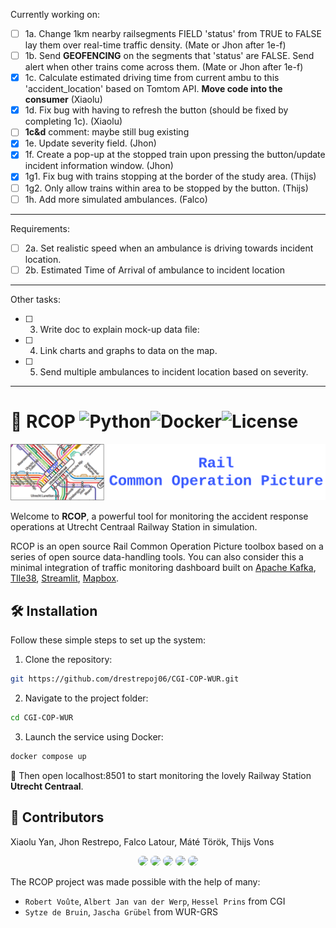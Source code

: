 Currently working on:
- [ ] 1a. Change 1km nearby railsegments FIELD 'status' from TRUE to FALSE lay them over real-time traffic density. (Mate or Jhon after 1e-f)
- [ ] 1b. Send **GEOFENCING** on the segments that 'status' are FALSE. Send alert when other trains come across them.  (Mate or Jhon after 1e-f)
- [x] 1c. Calculate estimated driving time from current ambu to this 'accident_location' based on Tomtom API. **Move code into the consumer** (Xiaolu)
- [x] 1d. Fix bug with having to refresh the button (should be fixed by completing 1c). (Xiaolu)
- [ ] **1c&d** comment: maybe still bug existing
- [x] 1e. Update severity field. (Jhon)
- [x] 1f. Create a pop-up at the stopped train upon pressing the button/update incident information window. (Jhon)
- [x] 1g1. Fix bug with trains stopping at the border of the study area. (Thijs)
- [ ] 1g2. Only allow trains within area to be stopped by the button. (Thijs)
- [ ] 1h. Add more simulated ambulances. (Falco)
---

Requirements:  
- [ ] 2a. Set realistic speed when an ambulance is driving towards incident location.
- [ ] 2b. Estimated Time of Arrival of ambulance to incident location

---
Other tasks:
- [ ] 3. Write doc to explain mock-up data file:  
- [ ] 4. Link charts and graphs to data on the map.
- [ ] 5. Send multiple ambulances to incident location based on severity.

---

# 🚆 RCOP ![Python](https://img.shields.io/badge/Python-3.12-green?logo=python)![Docker](https://img.shields.io/badge/Docker-Compose-blue?logo=docker)![License](https://img.shields.io/badge/License-GPL-green)

<div align="center">
  <img src="resources/rcop-logo.png" width="600"/>
</div>

Welcome to **RCOP**, a powerful tool for monitoring the accident response operations at Utrecht Centraal Railway Station in simulation.

RCOP is an open source Rail Common Operation Picture toolbox based on a series of open source data-handling tools. You can also consider this a minimal integration of traffic monitoring dashboard built on [Apache Kafka](https://kafka.apache.org/), [TIle38](https://tile38.com/), [Streamlit](https://streamlit.io/), [Mapbox](https://www.mapbox.com/). 

## 🛠 Installation


Follow these simple steps to set up the system:

1. Clone the repository:
  ```bash
  git https://github.com/drestrepoj06/CGI-COP-WUR.git
  ```
2. Navigate to the project folder:
  ```bash
  cd CGI-COP-WUR
  ```
3. Launch the service using Docker:
  ```bash
  docker compose up
  ```

🚀 Then open localhost:8501 to start monitoring the lovely Railway Station **Utrecht Centraal**.

## 🤝 Contributors

Xiaolu Yan, Jhon Restrepo, Falco Latour, Máté Török, Thijs Vons​

<div align="center">
  <img src="https://avatars.githubusercontent.com/drestrepoj06" width="50" style="border-radius:50%"/>
  <img src="https://avatars.githubusercontent.com/fyan1024" width="50" style="border-radius:50%"/>
  <img src="https://avatars.githubusercontent.com/ThijsVons" width="50" style="border-radius:50%"/>
  <img src="https://avatars.githubusercontent.com/FalcoWolf1212" width="50" style="border-radius:50%"/>
  <img src="https://avatars.githubusercontent.com/matetorok1" width="50" style="border-radius:50%"/>
</div>

The RCOP project was made possible with the help of many:

- `Robert Voûte`, `Albert Jan van der Werp`, `Hessel Prins` from CGI
- `Sytze de Bruin`, `Jascha Grübel` from WUR-GRS
